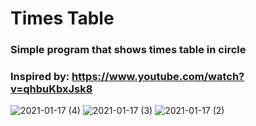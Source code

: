 # Times Table

### Simple program that shows times table in circle
### Inspired by: https://www.youtube.com/watch?v=qhbuKbxJsk8
![2021-01-17 (4)](https://user-images.githubusercontent.com/63150311/104823384-c0360a00-585a-11eb-9357-61165099c489.png)
![2021-01-17 (3)](https://user-images.githubusercontent.com/63150311/104823387-c330fa80-585a-11eb-82d8-b4a602846fb6.png)
![2021-01-17 (2)](https://user-images.githubusercontent.com/63150311/104823390-c4622780-585a-11eb-8b7e-89377aca19b8.png)
